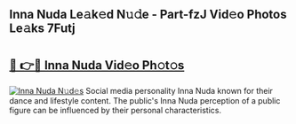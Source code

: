## Inna Nuda Le𝚊k𝚎d N𝚞𝚍e - Part-fzJ Vid𝚎o Photos Le𝚊ks 7Futj

# <h2><a href="http://fbd5qt.evod.top/?m=Inna+Nuda">🔗 👉🔴 Inna Nuda Vid𝚎o Ph𝚘t𝚘s</a></h2>

[![Inna Nuda N𝚞d𝚎s](https://i.imgur.com/8V9OHl7.gif)](http://fbd5qt.evod.top/?m=Inna+Nuda)
Social media personality Inna Nuda known for their dance and lifestyle content. The public's Inna Nuda perception of a public figure can be influenced by their personal characteristics. 
